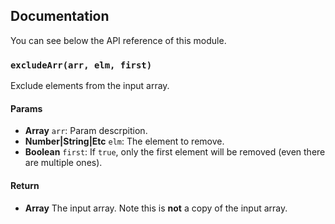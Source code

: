 ## Documentation

You can see below the API reference of this module.

### `excludeArr(arr, elm, first)`
Exclude elements from the input array.

#### Params
- **Array** `arr`: Param descrpition.
- **Number|String|Etc** `elm`: The element to remove.
- **Boolean** `first`: If `true`, only the first element will be removed (even there are multiple ones).

#### Return
- **Array** The input array. Note this is **not** a copy of the input array.

